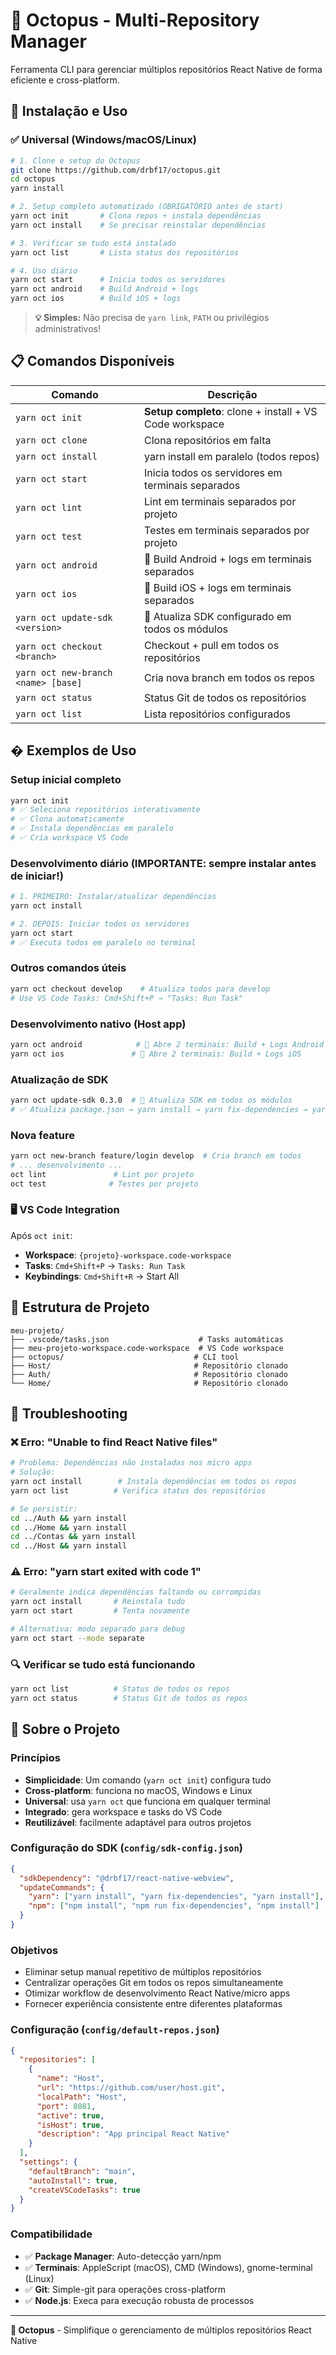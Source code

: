 # 🐙 Octopus - Multi-Repository Manager

Ferramenta CLI para gerenciar múltiplos repositórios React Native de forma eficiente e cross-platform.

## 🚀 Instalação e Uso

### ✅ Universal (Windows/macOS/Linux)
```bash
# 1. Clone e setup do Octopus
git clone https://github.com/drbf17/octopus.git
cd octopus
yarn install

# 2. Setup completo automatizado (OBRIGATÓRIO antes de start)
yarn oct init       # Clona repos + instala dependências
yarn oct install    # Se precisar reinstalar dependências

# 3. Verificar se tudo está instalado
yarn oct list       # Lista status dos repositórios

# 4. Uso diário
yarn oct start      # Inicia todos os servidores
yarn oct android    # Build Android + logs
yarn oct ios        # Build iOS + logs
```

> **💡 Simples:** Não precisa de `yarn link`, `PATH` ou privilégios administrativos!

## 📋 Comandos Disponíveis

| Comando | Descrição |
|---------|-----------|
| `yarn oct init` | **Setup completo**: clone + install + VS Code workspace |
| `yarn oct clone` | Clona repositórios em falta |
| `yarn oct install` | yarn install em paralelo (todos repos) |
| `yarn oct start` | Inicia todos os servidores em terminais separados |
| `yarn oct lint` | Lint em terminais separados por projeto |
| `yarn oct test` | Testes em terminais separados por projeto |
| `yarn oct android` | 🤖 Build Android + logs em terminais separados |
| `yarn oct ios` | 🍎 Build iOS + logs em terminais separados |
| `yarn oct update-sdk <version>` | 🔄 Atualiza SDK configurado em todos os módulos |
| `yarn oct checkout <branch>` | Checkout + pull em todos os repositórios |
| `yarn oct new-branch <name> [base]` | Cria nova branch em todos os repos |
| `yarn oct status` | Status Git de todos os repositórios |
| `yarn oct list` | Lista repositórios configurados |

## � Exemplos de Uso

### Setup inicial completo
```bash
yarn oct init
# ✅ Seleciona repositórios interativamente
# ✅ Clona automaticamente
# ✅ Instala dependências em paralelo  
# ✅ Cria workspace VS Code
```

### Desenvolvimento diário (IMPORTANTE: sempre instalar antes de iniciar!)
```bash
# 1. PRIMEIRO: Instalar/atualizar dependências
yarn oct install

# 2. DEPOIS: Iniciar todos os servidores
yarn oct start
# ✅ Executa todos em paralelo no terminal
```

### Outros comandos úteis
```bash
yarn oct checkout develop    # Atualiza todos para develop
# Use VS Code Tasks: Cmd+Shift+P → "Tasks: Run Task"
```

### Desenvolvimento nativo (Host app)
```bash
yarn oct android            # 🤖 Abre 2 terminais: Build + Logs Android
yarn oct ios               # 🍎 Abre 2 terminais: Build + Logs iOS
```

### Atualização de SDK
```bash
yarn oct update-sdk 0.3.0  # 🔄 Atualiza SDK em todos os módulos
# ✅ Atualiza package.json → yarn install → yarn fix-dependencies → yarn install
```

### Nova feature
```bash
yarn oct new-branch feature/login develop  # Cria branch em todos
# ... desenvolvimento ...
oct lint               # Lint por projeto
oct test              # Testes por projeto
```

### 🖥️ VS Code Integration
Após `oct init`:
- **Workspace**: `{projeto}-workspace.code-workspace`
- **Tasks**: `Cmd+Shift+P` → `Tasks: Run Task`
- **Keybindings**: `Cmd+Shift+R` → Start All

## 📁 Estrutura de Projeto
```
meu-projeto/
├── .vscode/tasks.json                    # Tasks automáticas
├── meu-projeto-workspace.code-workspace  # VS Code workspace  
├── octopus/                             # CLI tool
├── Host/                                # Repositório clonado
├── Auth/                                # Repositório clonado
└── Home/                                # Repositório clonado
```

## 🔧 Troubleshooting

### ❌ Erro: "Unable to find React Native files"
```bash
# Problema: Dependências não instaladas nos micro apps
# Solução:
yarn oct install        # Instala dependências em todos os repos
yarn oct list          # Verifica status dos repositórios

# Se persistir:
cd ../Auth && yarn install
cd ../Home && yarn install  
cd ../Contas && yarn install
cd ../Host && yarn install
```

### ⚠️ Erro: "yarn start exited with code 1"
```bash
# Geralmente indica dependências faltando ou corrompidas
yarn oct install       # Reinstala tudo
yarn oct start         # Tenta novamente

# Alternativa: modo separado para debug
yarn oct start --mode separate
```

### 🔍 Verificar se tudo está funcionando
```bash
yarn oct list          # Status de todos os repos
yarn oct status        # Status Git de todos os repos
```

## 🔧 Sobre o Projeto

### Princípios
- **Simplicidade**: Um comando (`yarn oct init`) configura tudo
- **Cross-platform**: funciona no macOS, Windows e Linux  
- **Universal**: usa `yarn oct` que funciona em qualquer terminal
- **Integrado**: gera workspace e tasks do VS Code
- **Reutilizável**: facilmente adaptável para outros projetos

### Configuração do SDK (`config/sdk-config.json`)
```json
{
  "sdkDependency": "@drbf17/react-native-webview",
  "updateCommands": {
    "yarn": ["yarn install", "yarn fix-dependencies", "yarn install"],
    "npm": ["npm install", "npm run fix-dependencies", "npm install"]
  }
}
```

### Objetivos
- Eliminar setup manual repetitivo de múltiplos repositórios
- Centralizar operações Git em todos os repos simultaneamente
- Otimizar workflow de desenvolvimento React Native/micro apps
- Fornecer experiência consistente entre diferentes plataformas

### Configuração (`config/default-repos.json`)
```json
{
  "repositories": [
    {
      "name": "Host",
      "url": "https://github.com/user/host.git",
      "localPath": "Host", 
      "port": 8081,
      "active": true,
      "isHost": true,
      "description": "App principal React Native"
    }
  ],
  "settings": {
    "defaultBranch": "main",
    "autoInstall": true,
    "createVSCodeTasks": true
  }
}
```

### Compatibilidade
- ✅ **Package Manager**: Auto-detecção yarn/npm
- ✅ **Terminais**: AppleScript (macOS), CMD (Windows), gnome-terminal (Linux)
- ✅ **Git**: Simple-git para operações cross-platform  
- ✅ **Node.js**: Execa para execução robusta de processos

---

**🐙 Octopus** - Simplifique o gerenciamento de múltiplos repositórios React Native